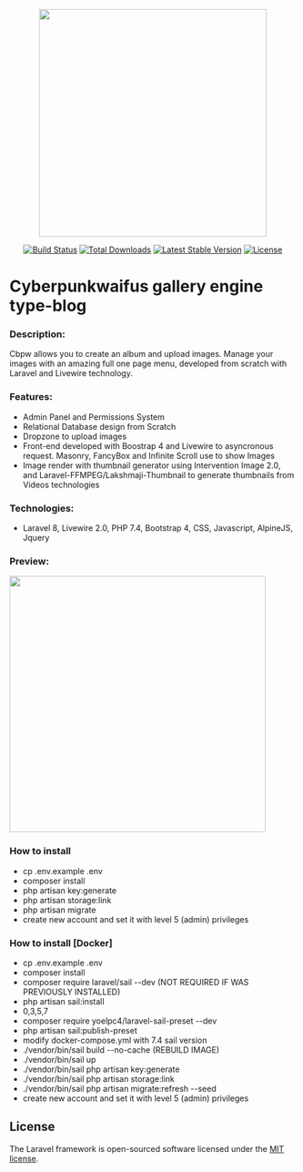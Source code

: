 <p align="center"><a href="https://laravel.com" target="_blank"><img src="https://raw.githubusercontent.com/laravel/art/master/logo-lockup/5%20SVG/2%20CMYK/1%20Full%20Color/laravel-logolockup-cmyk-red.svg" width="400"></a></p>

<p align="center">
<a href="https://travis-ci.org/laravel/framework"><img src="https://travis-ci.org/laravel/framework.svg" alt="Build Status"></a>
<a href="https://packagist.org/packages/laravel/framework"><img src="https://img.shields.io/packagist/dt/laravel/framework" alt="Total Downloads"></a>
<a href="https://packagist.org/packages/laravel/framework"><img src="https://img.shields.io/packagist/v/laravel/framework" alt="Latest Stable Version"></a>
<a href="https://packagist.org/packages/laravel/framework"><img src="https://img.shields.io/packagist/l/laravel/framework" alt="License"></a>
</p>

# Cyberpunkwaifus gallery engine type-blog
### Description: 
Cbpw allows you to create an album and upload images.
Manage your images with an amazing full one page menu, developed from scratch with Laravel and Livewire technology.

### Features:
* Admin Panel and Permissions System
* Relational Database design from Scratch
* Dropzone to upload images
* Front-end developed with Boostrap 4 and Livewire to asyncronous request. Masonry, FancyBox and Infinite Scroll use to show Images
* Image render with thumbnail generator using Intervention Image 2.0, and Laravel-FFMPEG/Lakshmaji-Thumbnail to generate thumbnails from Videos
technologies
### Technologies:
* Laravel 8, Livewire 2.0, PHP 7.4, Bootstrap 4, CSS, Javascript, AlpineJS, Jquery

### Preview:
<p> <img src="https://github.com/kuronneko/kuronneko.github.io/blob/master/assets/img/portfoliocbpw.png" width="450"> </p>

### How to install
* cp .env.example .env
* composer install
* php artisan key:generate
* php artisan storage:link
* php artisan migrate
* create new account and set it with level 5 (admin) privileges

### How to install [Docker]

* cp .env.example .env
* composer install
* composer require laravel/sail --dev (NOT REQUIRED IF WAS PREVIOUSLY INSTALLED)
* php artisan sail:install
* 0,3,5,7
* composer require yoelpc4/laravel-sail-preset --dev
* php artisan sail:publish-preset
* modify docker-compose.yml with 7.4 sail version
* ./vendor/bin/sail build --no-cache (REBUILD IMAGE)
* ./vendor/bin/sail up
* ./vendor/bin/sail php artisan key:generate
* ./vendor/bin/sail php artisan storage:link
* ./vendor/bin/sail php artisan migrate:refresh --seed
* create new account and set it with level 5 (admin) privileges

## License
The Laravel framework is open-sourced software licensed under the [MIT license](https://opensource.org/licenses/MIT).
